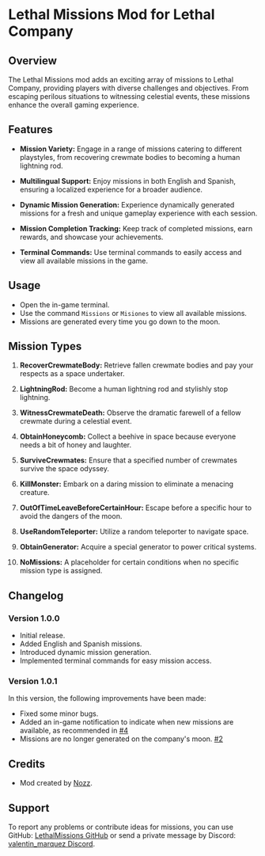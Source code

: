 # Lethal Missions Mod for Lethal Company

## Overview

The Lethal Missions mod adds an exciting array of missions to Lethal Company, providing players with diverse challenges and objectives. From escaping perilous situations to witnessing celestial events, these missions enhance the overall gaming experience.

## Features

- **Mission Variety:** Engage in a range of missions catering to different playstyles, from recovering crewmate bodies to becoming a human lightning rod.

- **Multilingual Support:** Enjoy missions in both English and Spanish, ensuring a localized experience for a broader audience.

- **Dynamic Mission Generation:** Experience dynamically generated missions for a fresh and unique gameplay experience with each session.

- **Mission Completion Tracking:** Keep track of completed missions, earn rewards, and showcase your achievements.

- **Terminal Commands:** Use terminal commands to easily access and view all available missions in the game.

## Usage

- Open the in-game terminal.
- Use the command `Missions` or `Misiones` to view all available missions.
- Missions are generated every time you go down to the moon.

## Mission Types

1. **RecoverCrewmateBody:** Retrieve fallen crewmate bodies and pay your respects as a space undertaker.

2. **LightningRod:** Become a human lightning rod and stylishly stop lightning.

3. **WitnessCrewmateDeath:** Observe the dramatic farewell of a fellow crewmate during a celestial event.

4. **ObtainHoneycomb:** Collect a beehive in space because everyone needs a bit of honey and laughter.

5. **SurviveCrewmates:** Ensure that a specified number of crewmates survive the space odyssey.

6. **KillMonster:** Embark on a daring mission to eliminate a menacing creature.

7. **OutOfTimeLeaveBeforeCertainHour:** Escape before a specific hour to avoid the dangers of the moon.

8. **UseRandomTeleporter:** Utilize a random teleporter to navigate space.

9. **ObtainGenerator:** Acquire a special generator to power critical systems.

10. **NoMissions:** A placeholder for certain conditions when no specific mission type is assigned.

## Changelog

### Version 1.0.0

- Initial release.
- Added English and Spanish missions.
- Introduced dynamic mission generation.
- Implemented terminal commands for easy mission access.

### Version 1.0.1

In this version, the following improvements have been made:

- Fixed some minor bugs.
- Added an in-game notification to indicate when new missions are available, as recommended in [#4](https://github.com/valentin-marquez/LethalMissions/issues/4)
- Missions are no longer generated on the company's moon. [#2](https://github.com/valentin-marquez/LethalMissions/issues/2)


## Credits

- Mod created by [Nozz](https://discordapp.com/users/234432421427281920).

## Support

To report any problems or contribute ideas for missions, you can use GitHub: [LethalMissions GitHub](https://github.com/valentin-marquez/LethalMissions) or send a private message by Discord: [valentin_marquez Discord](https://discordapp.com/users/234432421427281920).
